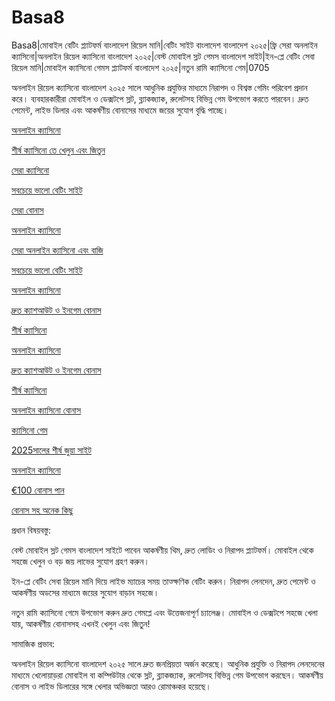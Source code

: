 # Basa8
Basa8|মোবাইল বেটিং প্ল্যাটফর্ম বাংলাদেশ রিয়েল মানি|বেটিং সাইট বাংলাদেশ বাংলাদেশ ২০২৫|ফ্রি সেরা অনলাইন ক্যাসিনো|অনলাইন রিয়েল ক্যাসিনো বাংলাদেশ ২০২৫|বেস্ট মোবাইল স্লট গেমস বাংলাদেশ সাইট|ইন-প্লে বেটিং সেবা রিয়েল মানি|মোবাইল ক্যাসিনো গেমস প্ল্যাটফর্ম বাংলাদেশ ২০২৫|নতুন রামি ক্যাসিনো গেম|0705

অনলাইন রিয়েল ক্যাসিনো বাংলাদেশ ২০২৫ সালে আধুনিক প্রযুক্তির মাধ্যমে নিরাপদ ও বিশ্বস্ত গেমিং পরিবেশ প্রদান করে। ব্যবহারকারীরা মোবাইল ও ডেক্সটপে স্লট, ব্ল্যাকজ্যাক, রুলেটসহ বিভিন্ন গেম উপভোগ করতে পারবেন। দ্রুত পেমেন্ট, লাইভ ডিলার এবং আকর্ষণীয় বোনাসের মাধ্যমে জয়ের সুযোগ বৃদ্ধি পাচ্ছে।

<a href="https://basa8vip.net/">অনলাইন ক্যাসিনো</a>

<a href="https://basa8us.net/">শীর্ষ ক্যাসিনো তে খেলুন এবং জিতুন</a>

<a href="https://basa8vip.com/">সেরা ক্যাসিনো</a>

<a href="https://basa8us.com/">সবচেয়ে ভালো বেটিং সাইট</a>

<a href="https://basa8uk.net/">সেরা বোনাস</a>

<a href="https://basa8hub.com/">অনলাইন ক্যাসিনো</a>

<a href="https://basa8hub.net/">সেরা অনলাইন ক্যাসিনো এবং বাজি</a>

<a href="https://basa8us.com/">সবচেয়ে ভালো বেটিং সাইট</a>

<a href="https://basa8sx.com/">অনলাইন ক্যাসিনো</a>

<a href="https://basa8sx.net/">দ্রুত ক্যাশআউট ও ইনগেম বোনাস</a>

<a href="https://basa8wap.net/">শীর্ষ ক্যাসিনো</a>

<a href="https://basa8sx.com/">অনলাইন ক্যাসিনো</a>

<a href="https://basa8sx.net/">দ্রুত ক্যাশআউট ও ইনগেম বোনাস</a>

<a href="https://basa8wap.net/">শীর্ষ ক্যাসিনো</a>

<a href="https://basa8wap.com/">অনলাইন ক্যাসিনো বোনাস</a>

<a href="https://basa8pc.com/">ক্যাসিনো গেম</a>

<a href="https://basa8now.com/">2025সালের শীর্ষ জুয়া সাইট</a>

<a href="https://basa8now.net/">অনলাইন ক্যাসিনো </a>

<a href="https://basa8pro.com/">€100 বোনাস পান</a>

<a href="https://basa8pro.net/">বোনাস সহ অনেক কিছু</a>

প্রধান বিষয়বস্তু:

বেস্ট মোবাইল স্লট গেমস বাংলাদেশ সাইটে পাবেন আকর্ষণীয় থিম, দ্রুত লোডিং ও নিরাপদ প্ল্যাটফর্ম। মোবাইল থেকে সহজে খেলুন ও বড় জয় লাভের সুযোগ গ্রহণ করুন।

ইন-প্লে বেটিং সেবা রিয়েল মানি দিয়ে লাইভ ম্যাচের সময় তাত্ক্ষণিক বেটিং করুন। নিরাপদ লেনদেন, দ্রুত পেমেন্ট ও আকর্ষণীয় অডসের মাধ্যমে জয়ের সুযোগ বাড়ান সহজে।

নতুন রামি ক্যাসিনো গেমে উপভোগ করুন দ্রুত গেমপ্লে এবং উত্তেজনাপূর্ণ চ্যালেঞ্জ। মোবাইল ও ডেক্সটপে সহজে খেলা যায়, আকর্ষণীয় বোনাসসহ এখনই খেলুন এবং জিতুন!

সামাজিক প্রভাব:

অনলাইন রিয়েল ক্যাসিনো বাংলাদেশ ২০২৫ সালে দ্রুত জনপ্রিয়তা অর্জন করেছে। আধুনিক প্রযুক্তি ও নিরাপদ লেনদেনের মাধ্যমে খেলোয়াড়রা মোবাইল বা কম্পিউটার থেকে স্লট, ব্ল্যাকজ্যাক, রুলেটসহ বিভিন্ন গেম উপভোগ করছেন। আকর্ষণীয় বোনাস ও লাইভ ডিলারের সঙ্গে খেলার অভিজ্ঞতা আরও রোমাঞ্চকর হয়েছে।
